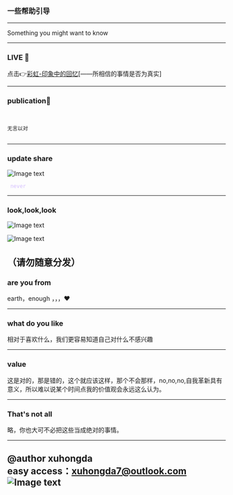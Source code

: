 ### 一些帮助引导

---

Something you might want to know

---


### **LIVE 📡**

点击👉[彩虹-印象中的回忆](https://www.bilibili.com/video/BV1tE41157rC/)[——所相信的事情是否为真实]



---

### **publication📣**

```


无言以对


```

---

### **update share**
![Image text](https://pic.rmb.bdstatic.com/bjh/b6e223f450e122223bbc8e4a939fb28a.png)
<html>

<span style="color: #d4bfff">

   
     never
    
    
</span>

</html>

---


### **look,look,look**



![Image text](https://pic.rmb.bdstatic.com/bjh/dfc3b26696f5f7e4e13efbded2b3f34b.jpeg@s_0,w_2000)

![Image text](https://pic.rmb.bdstatic.com/bjh/bfb30b1c69499abc9e7f7f3e2d4b50e6.jpeg)


**（请勿随意分发）**
---

### **are you from** 

 earth，enough ，，，❤

---
   
### what do you like 

  相对于喜欢什么，我们更容易知道自己对什么不感兴趣 
  

---

### **value**

  这是对的，那是错的，这个就应该这样，那个不会那样，no,no,no,自我革新具有意义，所以难以说某个时间点我的价值观会永远这么认为。
  

---  

### **That's not all**

   略，你也大可不必把这些当成绝对的事情。


---

@author xuhongda   
easy access：xuhongda7@outlook.com  
![Image text](https://pic.rmb.bdstatic.com/bjh/fa1a2f0ae236f2b90e1a8b4812507788.png)
---
